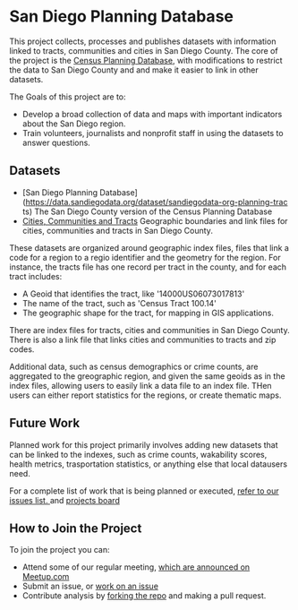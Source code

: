 # San Diego Planning Database

This project collects, processes and publishes datasets with information linked
to tracts, communities and cities in San Diego County. The core of the project
is the [Census Planning
Database](https://www.census.gov/research/data/planning_database/), with
modifications to restrict the data to San Diego County and and make it easier
to link in other datasets.

The Goals of this project are to: 

* Develop a broad collection of data and maps with important indicators about the San Diego region.
* Train volunteers, journalists and nonprofit staff in using the datasets to answer questions. 


## Datasets

* [San Diego Planning
  Database](https://data.sandiegodata.org/dataset/sandiegodata-org-planning-trac
  ts) The San Diego County version of the Census Planning Database 
* [Cities, Communities and Tracts](https://data.sandiegodata.org/dataset/sangis-org-communities-2018)
  Geographic boundaries and link files for cities, communities and tracts in
  San Diego County.

These datasets are organized around geographic index files, files that link a code for a region to a regio identifier and the geometry for the region. For instance, the tracts file has one record per tract in the county, and for each tract includes: 

* A Geoid that identifies the tract, like '14000US06073017813'
* The name of the tract, such as 'Census Tract 100.14'
* The geographic shape for the tract, for mapping in GIS applications. 

There are index files for tracts, cities and communities in San Diego County.
There is also a link file that links cities and communities to tracts and zip
codes.

Additional data, such as census demographics or crime counts, are aggregated to
the greographic region, and given the same geoids as in the index files, allowing users to easily link a data file to an index file. THen users can either report statistics for the regions, or create thematic maps. 

## Future Work

Planned work for this project primarily involves adding new datasets that can be linked to the indexes, such as crime counts, wakability scores, health metrics, trasportation statistics, or anything else that local datausers need. 

For a complete list of work that is being planned or executed, [refer to our issues list. ](https://github.com/sandiegodata/planning-database/issues) and [projects board](https://github.com/sandiegodata/planning-database/projects)

## How to Join the Project

To join the project you can: 

* Attend some of our regular meeting, [which are announced on Meetup.com](https://www.meetup.com/San-Diego-Regional-Data-Library/)
* Submit an issue, or [work on an issue](https://github.com/sandiegodata/planning-database/issues)
* Contribute analysis by [forking the repo](https://github.com/sandiegodata/planning-database) and making a pull request. 